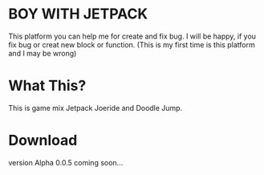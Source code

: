 <h1>BOY WITH JETPACK</h1>
This platform you can help me for create and fix bug. I will be happy, if you fix bug or creat new block or function. (This is my first time is this platform and I may be wrong)
<h1>What This?</h1>
This is game mix Jetpack Joeride and Doodle Jump.
<h1>Download</h1>
version Alpha 0.0.5
coming soon...
